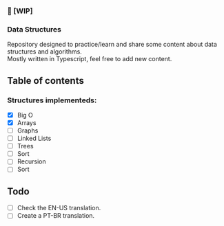 ### 🛑 [WIP]
### Data Structures

Repository designed to practice/learn and share some content about data structures and algorithms. <br>
Mostly written in Typescript, feel free to add new content.

## Table of contents
### Structures implementeds:

- [x] Big O
- [x] Arrays
- [ ] Graphs
- [ ] Linked Lists
- [ ] Trees
- [ ] Sort
- [ ] Recursion
- [ ] Sort

## Todo

- [ ] Check the EN-US translation.
- [ ] Create a PT-BR translation.
